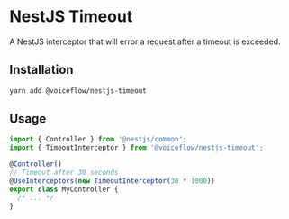 # NestJS Timeout

A NestJS interceptor that will error a request after a timeout is exceeded.

## Installation

```sh
yarn add @voiceflow/nestjs-timeout
```

## Usage

```ts
import { Controller } from '@nestjs/common';
import { TimeoutInterceptor } from '@voiceflow/nestjs-timeout';

@Controller()
// Timeout after 30 seconds
@UseInterceptors(new TimeoutInterceptor(30 * 1000))
export class MyController {
  /* ... */
}
```
